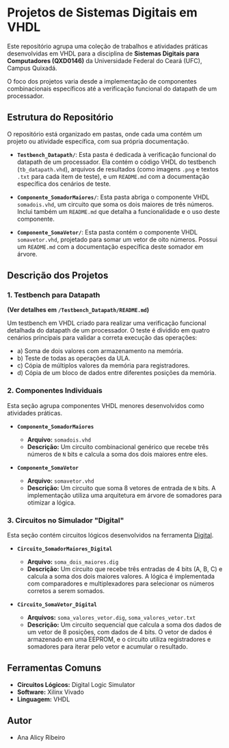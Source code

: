 # Projetos de Sistemas Digitais em VHDL

Este repositório agrupa uma coleção de trabalhos e atividades práticas desenvolvidas em VHDL para a disciplina de **Sistemas Digitais para Computadores (QXD0146)** da Universidade Federal do Ceará (UFC), Campus Quixadá.

O foco dos projetos varia desde a implementação de componentes combinacionais específicos até a verificação funcional do datapath de um processador.

## Estrutura do Repositório

O repositório está organizado em pastas, onde cada uma contém um projeto ou atividade específica, com sua própria documentação.

* **`Testbench_Datapath/`**: Esta pasta é dedicada à verificação funcional do datapath de um processador. Ela contém o código VHDL do testbench (`tb_datapath.vhd`), arquivos de resultados (como imagens `.png` e textos `.txt` para cada item de teste), e um `README.md` com a documentação específica dos cenários de teste.

* **`Componente_SomadorMaiores/`**: Esta pasta abriga o componente VHDL `somadois.vhd`, um circuito que soma os dois maiores de três números. Inclui também um `README.md` que detalha a funcionalidade e o uso deste componente.

* **`Componente_SomaVetor/`**: Esta pasta contém o componente VHDL `somavetor.vhd`, projetado para somar um vetor de oito números. Possui um `README.md` com a documentação específica deste somador em árvore.

## Descrição dos Projetos

### 1. Testbench para Datapath
**(Ver detalhes em `/Testbench_Datapath/README.md`)**

Um testbench em VHDL criado para realizar uma verificação funcional detalhada do datapath de um processador. O teste é dividido em quatro cenários principais para validar a correta execução das operações:
* a) Soma de dois valores com armazenamento na memória.
* b) Teste de todas as operações da ULA.
* c) Cópia de múltiplos valores da memória para registradores.
* d) Cópia de um bloco de dados entre diferentes posições da memória.

### 2. Componentes Individuais

Esta seção agrupa componentes VHDL menores desenvolvidos como atividades práticas.

* **`Componente_SomadorMaiores`**
    * **Arquivo:** `somadois.vhd`
    * **Descrição:** Um circuito combinacional genérico que recebe três números de `N` bits e calcula a soma dos dois maiores entre eles.

* **`Componente_SomaVetor`**
    * **Arquivo:** `somavetor.vhd`
    * **Descrição:** Um circuito que soma 8 vetores de entrada de `N` bits. A implementação utiliza uma arquitetura em árvore de somadores para otimizar a lógica.

### 3. Circuitos no Simulador "Digital"

Esta seção contém circuitos lógicos desenvolvidos na ferramenta [Digital](https://github.com/hneemann/Digital).

* **`Circuito_SomadorMaiores_Digital`**
    * **Arquivo:** `soma_dois_maiores.dig`
    * **Descrição:** Um circuito que recebe três entradas de 4 bits (A, B, C) e calcula a soma dos dois maiores valores. A lógica é implementada com comparadores e multiplexadores para selecionar os números corretos a serem somados.

* **`Circuito_SomaVetor_Digital`**
    * **Arquivos:** `soma_valores_vetor.dig`, `soma_valores_vetor.txt`
    * **Descrição:** Um circuito sequencial que calcula a soma dos dados de um vetor de 8 posições, com dados de 4 bits. O vetor de dados é armazenado em uma EEPROM, e o circuito utiliza registradores e somadores para iterar pelo vetor e acumular o resultado.

## Ferramentas Comuns

* **Circuitos Lógicos:** Digital Logic Simulator
* **Software:** Xilinx Vivado
* **Linguagem:** VHDL

## Autor

* Ana Alicy Ribeiro
```
